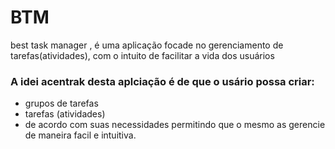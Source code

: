 # BTM
best task manager , é uma aplicação focade no gerenciamento de tarefas(atividades), com o intuito de facilitar a vida dos usuários
### A idei acentrak desta aplciação é de que o usário possa criar:  
  - grupos de tarefas
  - tarefas (atividades)
  - de acordo com suas necessidades
permitindo que o mesmo as gerencie de maneira facil e intuitiva.
